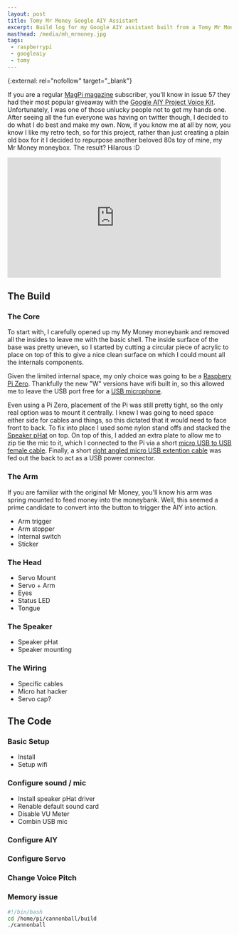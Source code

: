 ```yaml
---
layout: post
title: Tomy Mr Money Google AIY Assistant
excerpt: Build log for my Google AIY assistant built from a Tomy Mr Money moneybank and a Raspberry Pi Zero
masthead: /media/mh_mrmoney.jpg
tags:
 - raspberrypi
 - googleaiy
 - tomy
---
```


{:external: rel="nofollow" target="_blank"}

If you are a regular [MagPi magazine](https://www.raspberrypi.org/magpi/) subscriber, you'll know in issue 57 they had their most popular giveaway with the [Google AIY Project Voice Kit](https://aiyprojects.withgoogle.com/voice). Unfortunately, I was one of those unlucky people not to get my hands one. After seeing all the fun everyone was having on twitter though, I decided to do what I do best and make my own. Now, if you know me at all by now, you know I like my retro tech, so for this project, rather than just creating a plain old box for it I decided to repurpose another beloved 80s toy of mine, my Mr Money moneybox. The result? Hilarous :D

<div class="video">
    <iframe width="480" height="270" src="https://www.youtube.com/embed/PXWlnc-Qcwg?feature=oembed" frameborder="0" allowfullscreen></iframe>
</div>

## The Build

### The Core
To start with, I carefully opened up my My Money moneybank and removed all the insides to leave me with the basic shell. The inside surface of the base was pretty uneven, so I started by cutting a circular piece of acrylic to place on top of this to give a nice clean surface on which I could mount all the internals components.

Given the limited internal space, my only choice was going to be a [Raspbery Pi Zero](https://shop.pimoroni.com/products/raspberry-pi-zero-w). Thankfully the new "W" versions have wifi built in, so this allowed me to leave the USB port free for a [USB microphone](https://shop.pimoroni.com/products/mini-usb-microphone).

Even using a Pi Zero, placement of the Pi was still pretty tight, so the only real option was to mount it centrally. I knew I was going to need space either side for cables and things, so this dictated that it would need to face front to back. To fix into place I used some nylon stand offs and stacked the [Speaker pHat](https://shop.pimoroni.com/products/speaker-phat) on top. On top of this, I added an extra plate to allow me to zip tie the mic to it, which I connected to the Pi via a short [micro USB to USB female cable](https://www.ebay.co.uk/itm/Male-Micro-USB-Cable-to-female-USB-2-0-OTG-Adapter-Android-Tablet-Phone-PDA-PC/182843667522?epid=1252697875&hash=item2a9254f442:g:vAwAAOSwXrdZ6eDJ). Finally, a short [right angled micro USB extention cable](http://www.ebay.co.uk/itm/USB-Micro-5P-Female-to-5P-Male-Left-Right-Down-Up-Angled-Extension-Cable-Adapter/322653983953?hash=item4b1fad14d1:m:mGl0TaHyLj1JS6NXLCk7A0g) was fed out the back to act as a USB power connector. 

### The Arm
If you are familiar with the original Mr Money, you'll know his arm was spring mounted to feed money into the moneybank. Well, this seemed a prime candidate to convert into the button to trigger the AIY into action.


- Arm trigger
- Arm stopper
- Internal switch
- Sticker 

### The Head
- Servo Mount
- Servo + Arm
- Eyes
- Status LED
- Tongue

### The Speaker
- Speaker pHat
- Speaker mounting

### The Wiring
- Specific cables
- Micro hat hacker
- Servo cap?

## The Code

### Basic Setup
- Install
- Setup wifi

### Configure sound / mic
- Install speaker pHat driver
- Renable default sound card
- Disable VU Meter
- Combin USB mic

### Configure AIY

### Configure Servo

### Change Voice Pitch

### Memory issue

````bash
#!/bin/bash
cd /home/pi/cannonball/build
./cannonball
````

